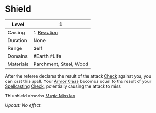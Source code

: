 # Shield

| Level     | 1                                                      |
| --------- | ------------------------------------------------------ |
| Casting   | 1 [Reaction](../../../../Game%20Structure/Reaction.md) |
| Duration  | None                                                   |
| Range     | Self                                                   |
| Domains   | #Earth #Life                                           |
| Materials | Parchment, Steel, Wood                                 |

After the referee declares the result of the attack [Check](../../../../Game%20Structure/Check.md) against you, you can cast this spell. Your [Armor Class](../../../../Player%20Character%20Components/Derived%20Statistics/Armor%20Class.md) becomes equal to the result of your [Spellcasting](../../../Casting%20Spells.md) [Check](../../../../Game%20Structure/Check.md), potentially causing the attack to miss.

This shield absorbs [Magic Missiles](Magic%20Missile.md).

*Upcast: No effect.*